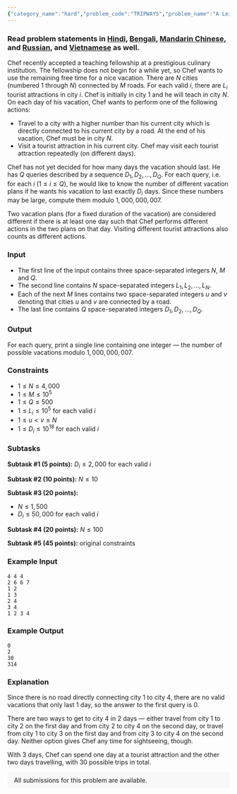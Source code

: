 ```yaml
---
{"category_name":"hard","problem_code":"TRIPWAYS","problem_name":"A Leisurely Journey","problemComponents":{"constraints":"","constraintsState":false,"subtasks":"","subtasksState":false,"inputFormat":"","inputFormatState":false,"outputFormat":"","outputFormatState":false,"sampleTestCases":{"0":{"id":1,"input":"4 4 4\r\n2 6 6 7\r\n1 2\r\n1 3\r\n2 4\r\n3 4\r\n1 2 3 4","output":"0\r\n2\r\n30\r\n314","explanation":"Since there is no road directly connecting city $1$ to city $4$, there are no valid vacations that only last 1 day, so the answer to the first query is $0$.\r\n\r\nThere are two ways to get to city $4$ in 2 days ? either travel from city $1$ to city $2$ on the first day and from city $2$ to city $4$ on the second day, or travel from city $1$ to city $3$ on the first day and from city $3$ to city $4$ on the second day. Neither option gives Chef any time for sightseeing, though.\r\n\r\nWith 3 days, Chef can spend one day at a tourist attraction and the other two days travelling, with 30 possible trips in total.","isDeleted":false}}},"video_editorial_url":"","languages_supported":{"0":"CPP14","1":"C","2":"JAVA","3":"PYTH 3.6","4":"CPP17","5":"PYTH","6":"PYP3","7":"CS2","8":"ADA","9":"PYPY","10":"TEXT","11":"PAS fpc","12":"NODEJS","13":"RUBY","14":"PHP","15":"GO","16":"HASK","17":"TCL","18":"PERL","19":"SCALA","20":"LUA","21":"kotlin","22":"BASH","23":"JS","24":"LISP sbcl","25":"rust","26":"PAS gpc","27":"BF","28":"CLOJ","29":"R","30":"D","31":"CAML","32":"FORT","33":"ASM","34":"swift","35":"FS","36":"WSPC","37":"LISP clisp","38":"SQL","39":"SCM guile","40":"PERL6","41":"ERL","42":"CLPS","43":"ICK","44":"NICE","45":"PRLG","46":"ICON","47":"COB","48":"SCM chicken","49":"PIKE","50":"SCM qobi","51":"ST","52":"NEM"},"max_timelimit":3,"source_sizelimit":50000,"problem_author":"david_adm","problem_tester":"","date_added":"17-02-2020","tags":{"0":"april20","1":"david_adm","2":"generating","3":"hard","4":"recurrence","5":"taran_1407"},"problem_difficulty_level":"Hard","best_tag":"Generating Functions","editorial_url":"https://discuss.codechef.com/problems/TRIPWAYS","time":{"view_start_date":1586779202,"submit_start_date":1586779202,"visible_start_date":1586779202,"end_date":1735669800},"is_direct_submittable":false,"problemDiscussURL":"https://discuss.codechef.com/search?q=TRIPWAYS","is_proctored":false,"visitedContests":{},"layout":"problem"}
---
```

### Read problem statements in [Hindi](https://www.codechef.com/download/translated/APRIL20/hindi/TRIPWAYS.pdf), [Bengali](https://www.codechef.com/download/translated/APRIL20/bengali/TRIPWAYS.pdf), [Mandarin Chinese](https://www.codechef.com/download/translated/APRIL20/mandarin/TRIPWAYS.pdf), and [Russian](https://www.codechef.com/download/translated/APRIL20/russian/TRIPWAYS.pdf), and [Vietnamese](https://www.codechef.com/download/translated/APRIL20/vietnamese/TRIPWAYS.pdf) as well. 

Chef recently accepted a teaching fellowship at a prestigious culinary institution. The fellowship does not begin for a while yet, so Chef wants to use the remaining free time for a nice vacation. There are $N$ cities (numbered $1$ through $N$) connected by $M$ roads. For each valid $i$, there are $L_i$ tourist attractions in city $i$. Chef is initially in city $1$ and he will teach in city $N$. On each day of his vacation, Chef wants to perform one of the following actions:
- Travel to a city with a higher number than his current city which is directly connected to his current city by a road. At the end of his vacation, Chef must be in city $N$.
- Visit a tourist attraction in his current city. Chef may visit each tourist attraction repeatedly (on different days).

Chef has not yet decided for how many days the vacation should last. He has $Q$ queries described by a sequence $D_1, D_2, \ldots, D_Q$. For each query, i.e. for each $i$ ($1 \le i \le Q$), he would like to know the number of different vacation plans if he wants his vacation to last exactly $D_i$ days. Since these numbers may be large, compute them modulo $1,000,000,007$.

Two vacation plans (for a fixed duration of the vacation) are considered different if there is at least one day such that Chef performs different actions in the two plans on that day. Visiting different tourist attractions also counts as different actions.

### Input
- The first line of the input contains three space-separated integers $N$, $M$ and $Q$.
- The second line contains $N$ space-separated integers $L_1, L_2, \ldots, L_N$.
- Each of the next $M$ lines contains two space-separated integers $u$ and $v$ denoting that cities $u$ and $v$ are connected by a road.
- The last line contains $Q$ space-separated integers $D_1, D_2, \ldots, D_Q$.

### Output
For each query, print a single line containing one integer ― the number of possible vacations modulo $1,000,000,007$.

### Constraints
- $1 \le N \le 4,000$
- $1 \le M \le 10^5$
- $1 \le Q \le 500$
- $1 \le L_i \le 10^5$ for each valid $i$
- $1 \le u \lt v \le N$
- $1 \le D_i \le 10^{18}$ for each valid $i$

### Subtasks
**Subtask #1 (5 points):** $D_i \le 2,000$ for each valid $i$

**Subtask #2 (10 points):** $N \le 10$

**Subtask #3 (20 points):**
- $N \le 1,500$
- $D_i \le 50,000$ for each valid $i$

**Subtask #4 (20 points):** $N \le 100$

**Subtask #5 (45 points):** original constraints

### Example Input
```
4 4 4
2 6 6 7
1 2
1 3
2 4
3 4
1 2 3 4
```

### Example Output
```
0
2
30
314
```

### Explanation
Since there is no road directly connecting city $1$ to city $4$, there are no valid vacations that only last 1 day, so the answer to the first query is $0$.

There are two ways to get to city $4$ in 2 days ― either travel from city $1$ to city $2$ on the first day and from city $2$ to city $4$ on the second day, or travel from city $1$ to city $3$ on the first day and from city $3$ to city $4$ on the second day. Neither option gives Chef any time for sightseeing, though.

With 3 days, Chef can spend one day at a tourist attraction and the other two days travelling, with 30 possible trips in total.

<aside style='background: #f8f8f8;padding: 10px 15px;'><div>All submissions for this problem are available.</div></aside>